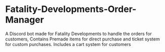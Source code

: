 # Fatality-Developments-Order-Manager
A Discord bot made for Fatality Developments to handle the orders for customers, Contains Premade items for direct purchase and ticket system for custom purchases. Includes a cart system for customers
